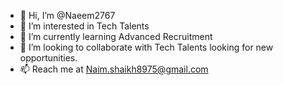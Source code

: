 - 👋 Hi, I’m @Naeem2767
- 👀 I’m interested in Tech Talents
- 🌱 I’m currently learning Advanced Recruitment
- 💞️ I’m looking to collaborate with Tech Talents looking for new opportunities.
- 📫 Reach me at Naim.shaikh8975@gmail.com

<!---
Naeem2767/Naeem2767 is a ✨ special ✨ repository because its `README.md` (this file) appears on your GitHub profile.
You can click the Preview link to take a look at your changes.
--->

